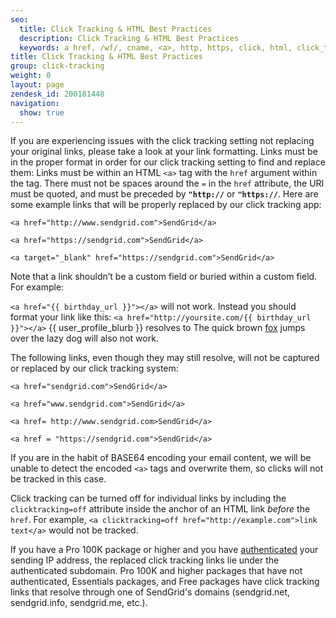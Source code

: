 ```yaml
---
seo:
  title: Click Tracking & HTML Best Practices
  description: Click Tracking & HTML Best Practices
  keywords: a href, /wf/, cname, <a>, http, https, click, html, click_tracking
title: Click Tracking & HTML Best Practices
group: click-tracking
weight: 0
layout: page
zendesk_id: 200181448
navigation:
  show: true
---
```


If you are experiencing issues with the click tracking setting not replacing your original links, please take a look at your link formatting. Links must be in the proper format in order for our click tracking setting to find and replace them: 
Links must be within an HTML `<a>` tag with the `href` argument within the tag. There must not be spaces around the `=` in the `href` attribute, the URI must be quoted, and must be preceded by **`"http://`** or **`"https://`**. 
Here are some example links that will be properly replaced by our click tracking app:

`<a href="http://www.sendgrid.com">SendGrid</a>`

`<a href="https://sendgrid.com">SendGrid</a>`

`<a target="_blank" href="https://sendgrid.com">SendGrid</a>`

Note that a link shouldn’t be a custom field or buried within a custom field. For example: 

`<a href="{{ birthday_url }}"></a>` will not work. Instead you should format your link like this: `<a href="http://yoursite.com/{{ birthday_url }}"></a>`
{{ user_profile_blurb }} resolves to The quick brown <a href="http://google.com">fox</a> jumps over the lazy dog will also not work.


The following links, even though they may still resolve, will not be captured or replaced by our click tracking system:

`<a href="sendgrid.com">SendGrid</a>`

`<a href="www.sendgrid.com">SendGrid</a>`

`<a href= http://www.sendgrid.com>SendGrid</a>`

`<a href = "https://sendgrid.com">SendGrid</a>`

<call-out>

If you are in the habit of BASE64 encoding your email content, we will be unable to detect the encoded `<a>` tags and overwrite them, so clicks will not be tracked in this case.

</call-out>

Click tracking can be turned off for individual links by including the `clicktracking=off` attribute inside the anchor of an HTML link *before* the `href`. For example, `<a clicktracking=off href="http://example.com">link text</a>` would not be tracked.


If you have a Pro 100K package or higher and you have [authenticated]({{root_url}}/ui/account-and-settings/how-to-set-up-reverse-dns/) your sending IP address, the replaced click tracking links lie under the authenticated subdomain. Pro 100K and higher packages that have not authenticated, Essentials packages, and Free packages have click tracking links that resolve through one of SendGrid's domains (sendgrid.net, sendgrid.info, sendgrid.me, etc.).

